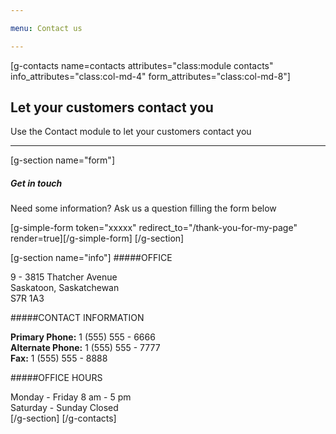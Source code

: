 ```yaml
---

menu: Contact us

---
```


[g-contacts name=contacts attributes="class:module contacts" info_attributes="class:col-md-4" form_attributes="class:col-md-8"]

## Let your customers contact you
Use the Contact module to let your customers contact you

___

[g-section name="form"]
##### Get in touch
Need some information? Ask us a question filling the form below

[g-simple-form token="xxxxx" redirect_to="/thank-you-for-my-page" render=true][/g-simple-form]
[/g-section]

[g-section name="info"]
#####OFFICE

9 - 3815 Thatcher Avenue  
Saskatoon, Saskatchewan  
S7R 1A3

#####CONTACT INFORMATION

**Primary Phone:** 1 (555) 555 - 6666  
**Alternate Phone:** 1 (555) 555 - 7777  
**Fax:** 1 (555) 555 - 8888


#####OFFICE HOURS

Monday - Friday 8 am - 5 pm  
Saturday - Sunday Closed  
[/g-section]
[/g-contacts]